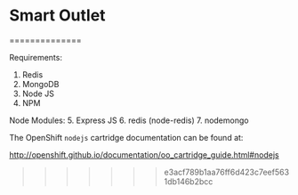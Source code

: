 # Smart Outlet
==============

Requirements:
1. Redis
2. MongoDB
3. Node JS
4. NPM

Node Modules:
5. Express JS
6. redis (node-redis)
7. nodemongo



The OpenShift `nodejs` cartridge documentation can be found at:


http://openshift.github.io/documentation/oo_cartridge_guide.html#nodejs
>>>>>>> e3acf789b1aa76ff6d423c7eef5631db146b2bcc
